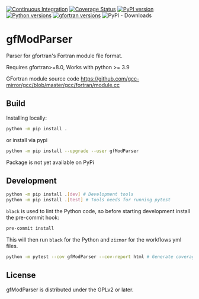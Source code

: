 [![Continuous Integration](https://github.com/rjfarmer/gfmodparser/actions/workflows/linux.yml/badge.svg)](https://github.com/rjfarmer/gfmodparser/actions/workflows/linux.yml)
[![Coverage Status](https://coveralls.io/repos/github/rjfarmer/gfModParser/badge.svg)](https://coveralls.io/github/rjfarmer/gfModParser)
[![PyPI version](https://badge.fury.io/py/gfmodparser.svg)](https://badge.fury.io/py/gfmodparser)
[![Python versions](https://img.shields.io/pypi/pyversions/gfmodparser.svg)](https://img.shields.io/pypi/pyversions/gfmodparser.svg)
[![gfortran versions](https://img.shields.io/badge/gfortran-8%7C9%7C10%7C11%7C12%7C13%7C14%7C15-blue)](https://img.shields.io/badge/gfortran-8%7C9%7C10%7C11%7C12%7C13%7C14%7C15-blue)
![PyPI - Downloads](https://img.shields.io/pypi/dm/gfmodparser)


# gfModParser
Parser for gfortran's Fortran module file format. 

Requires gfortran>=8.0, Works with python >= 3.9

GFortran module source code https://github.com/gcc-mirror/gcc/blob/master/gcc/fortran/module.cc

## Build
Installing locally:
````bash
python -m pip install .
````

or install via pypi
````bash
python -m pip install --upgrade --user gfModParser
````

Package is not yet available on PyPi

## Development
````bash
python -m pip install .[dev] # Development tools
python -m pip install .[test] # Tools needs for running pytest
````

``black`` is used to lint the Python code, so before starting development install the pre-commit hook:

````bash
pre-commit install
````

This will then run ``black`` for the Python and ``zizmor`` for the workflows yml files.

````bash
python -m pytest --cov gfModParser --cov-report html # Generate coverage report
````


## License

gfModParser is distributed under the GPLv2 or later.
